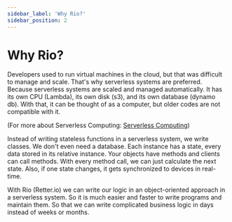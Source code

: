 ```yaml
---
sidebar_label: 'Why Rio?'
sidebar_position: 2
---
```


# Why Rio?
Developers used to run virtual machines in the cloud, but that was difficult to manage and scale. That's why serverless systems are preferred. Because serverless systems are scaled and managed automatically. It has its own CPU (Lambda), its own disk (s3), and its own database (dynamo db). With that, it can be thought of as a computer, but older codes are not compatible with it.

(For more about Serverless Computing: [Serverless Computing](/docs/Concepts/Serverless%20Computing/))

Instead of writing stateless functions in a serverless system, we write classes.
We don't even need a database. Each instance has a state, every data stored in its relative instance. Your objects have methods and clients can call methods. With every method call, we can just calculate the next state. Also, if one state changes, it gets synchronized to devices in real-time.

With Rio (Retter.io) we can write our logic in an object-oriented approach in a serverless system. So it is much easier and faster to write programs and maintain them. So that we can write complicated business logic in days instead of weeks or months.